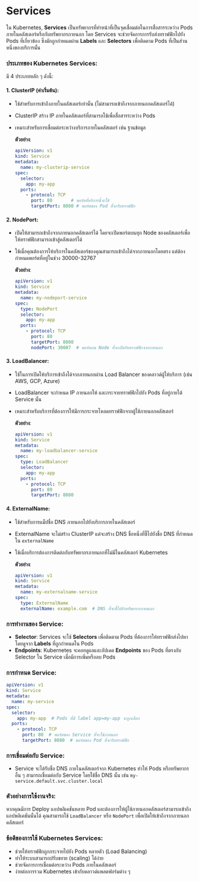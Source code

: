 # Services

ใน Kubernetes, **Services** เป็นทรัพยากรที่ทำหน้าที่เป็นจุดเชื่อมต่อในการสื่อสารระหว่าง Pods ภายในคลัสเตอร์หรือกับทรัพยากรภายนอก โดย Services จะช่วยจัดการการรับส่งทราฟฟิกไปยัง Pods ที่เกี่ยวข้อง ซึ่งมักถูกกำหนดผ่าน **Labels** และ **Selectors** เพื่อติดตาม Pods ที่เป็นส่วนหนึ่งของบริการนั้น

### ประเภทของ Kubernetes Services:
มี 4 ประเภทหลัก ๆ ดังนี้:

#### 1. **ClusterIP** (ค่าเริ่มต้น):
- ใช้สำหรับการเข้าถึงภายในคลัสเตอร์เท่านั้น (ไม่สามารถเข้าถึงจากภายนอกคลัสเตอร์ได้)
- ClusterIP สร้าง IP ภายในคลัสเตอร์ที่สามารถใช้เพื่อสื่อสารระหว่าง Pods
- เหมาะสำหรับการเชื่อมต่อระหว่างบริการภายในคลัสเตอร์ เช่น ฐานข้อมูล

  **ตัวอย่าง**:
  ```yaml
  apiVersion: v1
  kind: Service
  metadata:
    name: my-clusterip-service
  spec:
    selector:
      app: my-app
    ports:
      - protocol: TCP
        port: 80       # พอร์ตที่บริการนี้จะใช้
        targetPort: 8080 # พอร์ตของ Pod ที่จะรับทราฟฟิก
  ```

#### 2. **NodePort**:
- เปิดให้สามารถเข้าถึงจากภายนอกคลัสเตอร์ได้ โดยจะเปิดพอร์ตบนทุก Node ของคลัสเตอร์เพื่อให้ทราฟฟิกสามารถเข้าสู่คลัสเตอร์ได้
- ใช้เมื่อคุณต้องการให้บริการในคลัสเตอร์ของคุณสามารถเข้าถึงได้จากภายนอกโดยตรง แต่ต้องกำหนดพอร์ตที่อยู่ในช่วง 30000-32767

  **ตัวอย่าง**:
  ```yaml
  apiVersion: v1
  kind: Service
  metadata:
    name: my-nodeport-service
  spec:
    type: NodePort
    selector:
      app: my-app
    ports:
      - protocol: TCP
        port: 80
        targetPort: 8080
        nodePort: 30007  # พอร์ตบน Node ที่จะเปิดรับทราฟฟิกจากภายนอก
  ```

#### 3. **LoadBalancer**:
- ใช้ในการเปิดให้บริการเข้าถึงได้จากภายนอกผ่าน Load Balancer ของคลาวด์ผู้ให้บริการ (เช่น AWS, GCP, Azure)
- LoadBalancer จะกำหนด IP ภายนอกให้ และกระจายทราฟฟิกไปยัง Pods ที่อยู่ภายใต้ Service นั้น
- เหมาะสำหรับบริการที่ต้องการให้มีการกระจายโหลดทราฟฟิกจากผู้ใช้ภายนอกคลัสเตอร์

  **ตัวอย่าง**:
  ```yaml
  apiVersion: v1
  kind: Service
  metadata:
    name: my-loadbalancer-service
  spec:
    type: LoadBalancer
    selector:
      app: my-app
    ports:
      - protocol: TCP
        port: 80
        targetPort: 8080
  ```

#### 4. **ExternalName**:
- ใช้สำหรับการแม็ปชื่อ DNS ภายนอกไปยังบริการภายในคลัสเตอร์
- ExternalName จะไม่สร้าง ClusterIP แต่จะสร้าง DNS ชื่อหนึ่งที่ชี้ไปยังชื่อ DNS ที่กำหนดใน `externalName`
- ใช้เมื่อบริการต้องการติดต่อกับทรัพยากรภายนอกที่ไม่มีในคลัสเตอร์ Kubernetes

  **ตัวอย่าง**:
  ```yaml
  apiVersion: v1
  kind: Service
  metadata:
    name: my-externalname-service
  spec:
    type: ExternalName
    externalName: example.com  # DNS ที่จะชี้ไปยังทรัพยากรภายนอก
  ```

### การทำงานของ Service:
- **Selector**: Services จะใช้ **Selectors** เพื่อติดตาม Pods ที่ต้องการให้ทราฟฟิกส่งไปหา โดยดูจาก **Labels** ที่ถูกกำหนดใน Pods
- **Endpoints**: Kubernetes จะคอยดูแลและอัปเดต **Endpoints** ของ Pods ที่ตรงกับ Selector ใน Service เมื่อมีการเพิ่มหรือลบ Pods

### การกำหนด Service:
```yaml
apiVersion: v1
kind: Service
metadata:
  name: my-service
spec:
  selector:
    app: my-app  # Pods ที่มี label app=my-app จะถูกเลือก
  ports:
    - protocol: TCP
      port: 80  # พอร์ตของ Service ที่จะใช้ภายนอก
      targetPort: 8080  # พอร์ตของ Pod ที่จะรับทราฟฟิก
```

### การเชื่อมต่อกับ Service:
- Service จะได้รับชื่อ DNS ภายในคลัสเตอร์จาก Kubernetes ทำให้ Pods หรือทรัพยากรอื่น ๆ สามารถเชื่อมต่อกับ Service โดยใช้ชื่อ DNS นั้น เช่น `my-service.default.svc.cluster.local`

### ตัวอย่างการใช้งานจริง:
หากคุณมีการ Deploy แอปพลิเคชันหลาย Pod และต้องการให้ผู้ใช้ภายนอกคลัสเตอร์สามารถเข้าถึงแอปพลิเคชันนั้นได้ คุณสามารถใช้ `LoadBalancer` หรือ `NodePort` เพื่อเปิดให้เข้าถึงจากภายนอกคลัสเตอร์

### ข้อดีของการใช้ Kubernetes Services:
- ช่วยให้ทราฟฟิกถูกกระจายไปยัง Pods หลายตัว (Load Balancing)
- ทำให้ระบบสามารถปรับขยาย (scaling) ได้ง่าย
- ช่วยจัดการการเชื่อมต่อระหว่าง Pods ภายในคลัสเตอร์
- ง่ายต่อการรวม Kubernetes เข้ากับคลาวด์แพลตฟอร์มต่าง ๆ